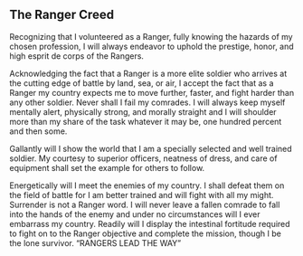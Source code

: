 ## The Ranger Creed

Recognizing that I volunteered as a Ranger, fully knowing the hazards of my chosen profession, I will always endeavor to uphold the prestige, honor, and high esprit de corps of the Rangers.


Acknowledging the fact that a Ranger is a more elite soldier who arrives at the cutting edge of battle by land, sea, or air, I accept the fact that as a Ranger my country expects me to move further, faster, and fight harder than any other soldier.
Never shall I fail my comrades. I will always keep myself mentally alert, physically strong, and morally straight and I will shoulder more than my share of the task whatever it may be, one hundred percent and then some.


Gallantly will I show the world that I am a specially selected and well trained soldier. My courtesy to superior officers, neatness of dress, and care of equipment shall set the example for others to follow.


Energetically will I meet the enemies of my country. I shall defeat them on the field of battle for I am better trained and will fight with all my might. Surrender is not a Ranger word. I will never leave a fallen comrade to fall into the hands of the enemy and under no circumstances will I ever embarrass my country.
Readily will I display the intestinal fortitude required to fight on to the Ranger objective and complete the mission, though I be the lone survivor.
“RANGERS LEAD THE WAY”